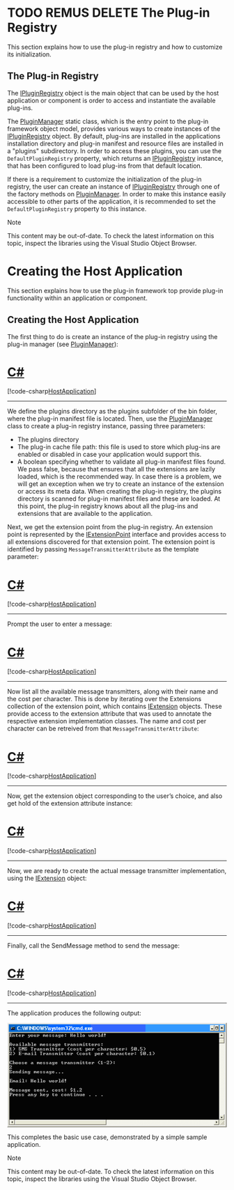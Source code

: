 TODO REMUS DELETE 
The Plug-in Registry
====
This section explains how to use the plug-in registry and how to customize its initialization.


The Plug-in Registry
----
The [IPluginRegistry](../../api/core/Sdl.Core.PluginFramework.IPluginRegistry.yml) object is the main object that can be used by the host application or component is order to access and instantiate the available plug-ins.

The [PluginManager](../../api/core/Sdl.Core.PluginFramework.PluginManager.yml) static class, which is the entry point to the plug-in framework object model, provides various ways to create instances of the [IPluginRegistry](../../api/core/Sdl.Core.PluginFramework.IPluginRegistry.yml) object. By default, plug-ins are installed in the applications installation directory and plug-in manifest and resource files are installed in a "plugins" subdirectory. In order to access these plugins, you can use the `DefaultPluginRegistry` property, which returns an [IPluginRegistry](../../api/core/Sdl.Core.PluginFramework.IPluginRegistry.yml) instance, that has been configured to load plug-ins from that default location.

If there is a requirement to customize the initialization of the plug-in registry, the user can create an instance of [IPluginRegistry](../../api/core/Sdl.Core.PluginFramework.IPluginRegistry.yml) through one of the factory methods on [PluginManager](../../api/core/Sdl.Core.PluginFramework.PluginManager.yml). In order to make this instance easily accessible to other parts of the application, it is recommended to set the `DefaultPluginRegistry` property to this instance.

> [!NOTE]
> 
> This content may be out-of-date. To check the latest information on this topic, inspect the libraries using the Visual Studio Object Browser.


Creating the Host Application
====
This section explains how to use the plug-in framework top provide plug-in functionality within an application or component.


Creating the Host Application
-----
The first thing to do is create an instance of the plug-in registry using the plug-in manager (see [PluginManager](../../api/core/Sdl.Core.PluginFramework.PluginManager.yml)):

# [C#](#tab/tabid-1)
[!code-csharp[HostApplication](code_samples/HostApplication.cs#L17-L23)]
***

We define the plugins directory as the plugins subfolder of the bin folder, where the plug-in manifest file is located. Then, use the [PluginManager](../../api/core/Sdl.Core.PluginFramework.PluginManager.yml) class to create a plug-in registry instance, passing three parameters:

* The plugins directory
* The plug-in cache file path: this file is used to store which plug-ins are enabled or disabled in case your application would support this.
* A boolean specifying whether to validate all plug-in manifest files found. We pass false, because that ensures that all the extensions are lazily loaded, which is the recommended way. In case there is a problem, we will get an exception when we try to create an instance of the extension or access its meta data.
When creating the plug-in registry, the plugins directory is scanned for plug-in manifest files and these are loaded. At this point, the plug-in registry knows about all the plug-ins and extensions that are available to the application.

Next, we get the extension point from the plug-in registry. An extension point is represented by the [IExtensionPoint](../../api/core/Sdl.Core.PluginFramework.IExtensionPoint.yml) interface and provides access to all extensions discovered for that extension point. The extension point is identified by passing `MessageTransmitterAttribute` as the template parameter:

# [C#](#tab/tabid-2)
[!code-csharp[HostApplication](code_samples/HostApplication.cs#L27-L29)]
***

Prompt the user to enter a message:

# [C#](#tab/tabid-3)
[!code-csharp[HostApplication](code_samples/HostApplication.cs#L34-L35)]
***

Now list all the available message transmitters, along with their name and the cost per character. This is done by iterating over the Extensions collection of the extension point, which contains [IExtension](../../api/core/Sdl.Core.PluginFramework.IExtension.yml) objects. These provide access to the extension attribute that was used to annotate the respective extension implementation classes. The name and cost per character can be retreived from that `MessageTransmitterAttribute`:

# [C#](#tab/tabid-4)
[!code-csharp[HostApplication](code_samples/HostApplication.cs#L41-L55)]
***

Now, get the extension object corresponding to the user’s choice, and also get hold of the extension attribute instance:

# [C#](#tab/tabid-5)
[!code-csharp[HostApplication](code_samples/HostApplication.cs#L60-L61)]
***

Now, we are ready to create the actual message transmitter implementation, using the [IExtension](../../api/core/Sdl.Core.PluginFramework.IExtension.yml) object:

# [C#](#tab/tabid-6)
[!code-csharp[HostApplication](code_samples/HostApplication.cs#L65-L66)]
***

Finally, call the SendMessage method to send the message:

# [C#](#tab/tabid-7)
[!code-csharp[HostApplication](code_samples/HostApplication.cs#L69-L71)]
***

The application produces the following output:

<img style="display:block; " src="images/HostApplicationOutput.png"/>

This completes the basic use case, demonstrated by a simple sample application.

> [!NOTE]
> This content may be out-of-date. To check the latest information on this topic, inspect the libraries using the Visual Studio Object Browser.